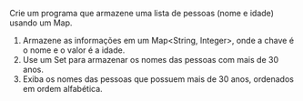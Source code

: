 Crie um programa que armazene uma lista de pessoas (nome e idade) usando um Map.
1. Armazene as informações em um Map<String, Integer>, onde a chave é o nome e o
   valor é a idade.
2. Use um Set para armazenar os nomes das pessoas com mais de 30 anos.
3. Exiba os nomes das pessoas que possuem mais de 30 anos, ordenados em ordem alfabética.
